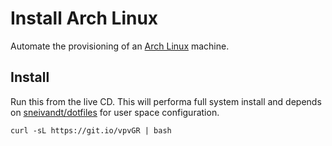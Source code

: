 # Install Arch Linux

Automate the provisioning of an [Arch Linux](https://www.archlinux.org/) machine.

## Install

Run this from the live CD. This will performa full system install and depends on [sneivandt/dotfiles](https://github.com/sneivandt/dotfiles) for user space configuration.

```
curl -sL https://git.io/vpvGR | bash
```
